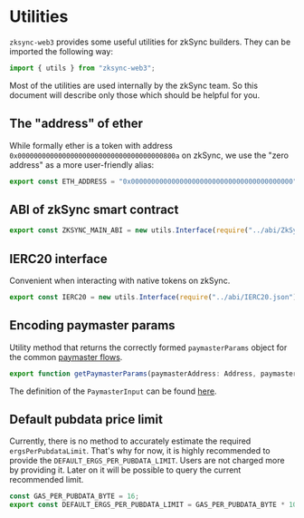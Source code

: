 # Utilities

`zksync-web3` provides some useful utilities for zkSync builders. They can be imported the following way:

```typescript
import { utils } from "zksync-web3";
```

Most of the utilities are used internally by the zkSync team. So this document will describe only those which should be helpful for you.

<TocHeader />
<TOC class="table-of-contents" :include-level="[2,3]" />

## The "address" of ether

While formally ether is a token with address `0x000000000000000000000000000000000000800a` on zkSync, we use the "zero address" as a more user-friendly alias:

```typescript
export const ETH_ADDRESS = "0x0000000000000000000000000000000000000000";
```

## ABI of zkSync smart contract

```typescript
export const ZKSYNC_MAIN_ABI = new utils.Interface(require("../abi/ZkSync.json"));
```

## IERC20 interface

Convenient when interacting with native tokens on zkSync.

```typescript
export const IERC20 = new utils.Interface(require("../abi/IERC20.json"));
```

## Encoding paymaster params

Utility method that returns the correctly formed `paymasterParams` object for the common [paymaster flows](../../dev/developer-guides/aa.md#built-in-paymaster-flows).

```typescript
export function getPaymasterParams(paymasterAddress: Address, paymasterInput: PaymasterInput): PaymasterParams;
```

The definition of the `PaymasterInput` can be found [here](./types.md).

## Default pubdata price limit

Currently, there is no method to accurately estimate the required `ergsPerPubdataLimit`. That's why for now, it is highly recommended to provide the `DEFAULT_ERGS_PER_PUBDATA_LIMIT`. Users are not charged more by providing it.
Later on it will be possible to query the current recommended limit.

```typescript
const GAS_PER_PUBDATA_BYTE = 16;
export const DEFAULT_ERGS_PER_PUBDATA_LIMIT = GAS_PER_PUBDATA_BYTE * 10_000;
```
